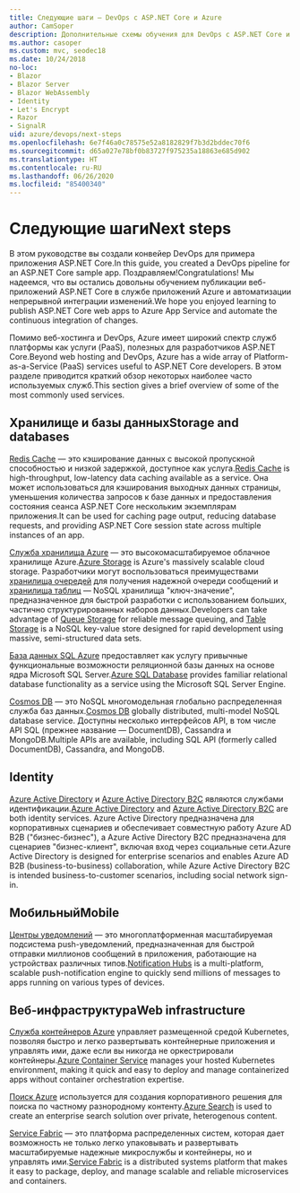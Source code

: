 ```yaml
---
title: Следующие шаги — DevOps с ASP.NET Core и Azure
author: CamSoper
description: Дополнительные схемы обучения для DevOps с ASP.NET Core и Azure.
ms.author: casoper
ms.custom: mvc, seodec18
ms.date: 10/24/2018
no-loc:
- Blazor
- Blazor Server
- Blazor WebAssembly
- Identity
- Let's Encrypt
- Razor
- SignalR
uid: azure/devops/next-steps
ms.openlocfilehash: 6e7f46a0c78575e52a8182829f7b3d2bddec70f6
ms.sourcegitcommit: d65a027e78bf0b83727f975235a18863e685d902
ms.translationtype: HT
ms.contentlocale: ru-RU
ms.lasthandoff: 06/26/2020
ms.locfileid: "85400340"
---
```

# <a name="next-steps"></a><span data-ttu-id="23fc7-103">Следующие шаги</span><span class="sxs-lookup"><span data-stu-id="23fc7-103">Next steps</span></span>

<span data-ttu-id="23fc7-104">В этом руководстве вы создали конвейер DevOps для примера приложения ASP.NET Core.</span><span class="sxs-lookup"><span data-stu-id="23fc7-104">In this guide, you created a DevOps pipeline for an ASP.NET Core sample app.</span></span> <span data-ttu-id="23fc7-105">Поздравляем!</span><span class="sxs-lookup"><span data-stu-id="23fc7-105">Congratulations!</span></span> <span data-ttu-id="23fc7-106">Мы надеемся, что вы остались довольны обучением публикации веб-приложений ASP.NET Core в службе приложений Azure и автоматизации непрерывной интеграции изменений.</span><span class="sxs-lookup"><span data-stu-id="23fc7-106">We hope you enjoyed learning to publish ASP.NET Core web apps to Azure App Service and automate the continuous integration of changes.</span></span>

<span data-ttu-id="23fc7-107">Помимо веб-хостинга и DevOps, Azure имеет широкий спектр служб платформы как услуги (PaaS), полезных для разработчиков ASP.NET Core.</span><span class="sxs-lookup"><span data-stu-id="23fc7-107">Beyond web hosting and DevOps, Azure has a wide array of Platform-as-a-Service (PaaS) services useful to ASP.NET Core developers.</span></span> <span data-ttu-id="23fc7-108">В этом разделе приводится краткий обзор некоторых наиболее часто используемых служб.</span><span class="sxs-lookup"><span data-stu-id="23fc7-108">This section gives a brief overview of some of the most commonly used services.</span></span>

## <a name="storage-and-databases"></a><span data-ttu-id="23fc7-109">Хранилище и базы данных</span><span class="sxs-lookup"><span data-stu-id="23fc7-109">Storage and databases</span></span>

<span data-ttu-id="23fc7-110">[Redis Cache](/azure/redis-cache/) — это кэширование данных с высокой пропускной способностью и низкой задержкой, доступное как услуга.</span><span class="sxs-lookup"><span data-stu-id="23fc7-110">[Redis Cache](/azure/redis-cache/) is high-throughput, low-latency data caching available as a service.</span></span> <span data-ttu-id="23fc7-111">Она может использоваться для кэширования выходных данных страницы, уменьшения количества запросов к базе данных и предоставления состояния сеанса ASP.NET Core нескольким экземплярам приложения.</span><span class="sxs-lookup"><span data-stu-id="23fc7-111">It can be used for caching page output, reducing database requests, and providing ASP.NET Core session state across multiple instances of an app.</span></span>

<span data-ttu-id="23fc7-112">[Служба хранилища Azure](/azure/storage/) — это высокомасштабируемое облачное хранилище Azure.</span><span class="sxs-lookup"><span data-stu-id="23fc7-112">[Azure Storage](/azure/storage/) is Azure's massively scalable cloud storage.</span></span> <span data-ttu-id="23fc7-113">Разработчики могут воспользоваться преимуществами [хранилища очередей](/azure/storage/queues/storage-queues-introduction) для получения надежной очереди сообщений и [хранилища таблиц](/azure/storage/tables/table-storage-overview) — NoSQL хранилища "ключ-значение", предназначенное для быстрой разработки с использованием больших, частично структурированных наборов данных.</span><span class="sxs-lookup"><span data-stu-id="23fc7-113">Developers can take advantage of [Queue Storage](/azure/storage/queues/storage-queues-introduction) for reliable message queuing, and [Table Storage](/azure/storage/tables/table-storage-overview) is a NoSQL key-value store designed for rapid development using massive, semi-structured data sets.</span></span>

<span data-ttu-id="23fc7-114">[База данных SQL Azure](/azure/sql-database/) предоставляет как услугу привычные функциональные возможности реляционной базы данных на основе ядра Microsoft SQL Server.</span><span class="sxs-lookup"><span data-stu-id="23fc7-114">[Azure SQL Database](/azure/sql-database/) provides familiar relational database functionality as a service using the Microsoft SQL Server Engine.</span></span>

<span data-ttu-id="23fc7-115">[Cosmos DB](/azure/cosmos-db/) — это NoSQL многомодельная глобально распределенная служба баз данных.</span><span class="sxs-lookup"><span data-stu-id="23fc7-115">[Cosmos DB](/azure/cosmos-db/) globally distributed, multi-model NoSQL database service.</span></span> <span data-ttu-id="23fc7-116">Доступны несколько интерфейсов API, в том числе API SQL (прежнее название — DocumentDB), Cassandra и MongoDB.</span><span class="sxs-lookup"><span data-stu-id="23fc7-116">Multiple APIs are available, including SQL API (formerly called DocumentDB), Cassandra, and MongoDB.</span></span>

## Identity

<span data-ttu-id="23fc7-117">[Azure Active Directory](/azure/active-directory/) и [Azure Active Directory B2C](/azure/active-directory-b2c/) являются службами идентификации.</span><span class="sxs-lookup"><span data-stu-id="23fc7-117">[Azure Active Directory](/azure/active-directory/) and [Azure Active Directory B2C](/azure/active-directory-b2c/) are both identity services.</span></span> <span data-ttu-id="23fc7-118">Azure Active Directory предназначена для корпоративных сценариев и обеспечивает совместную работу Azure AD B2B ("бизнес-бизнес"), а Azure Active Directory B2C предназначена для сценариев "бизнес-клиент", включая вход через социальные сети.</span><span class="sxs-lookup"><span data-stu-id="23fc7-118">Azure Active Directory is designed for enterprise scenarios and enables Azure AD B2B (business-to-business) collaboration, while Azure Active Directory B2C is intended business-to-customer scenarios, including social network sign-in.</span></span>

## <a name="mobile"></a><span data-ttu-id="23fc7-119">Мобильный</span><span class="sxs-lookup"><span data-stu-id="23fc7-119">Mobile</span></span>

<span data-ttu-id="23fc7-120">[Центры уведомлений](/azure/notification-hubs/) — это многоплатформенная масштабируемая подсистема push-уведомлений, предназначенная для быстрой отправки миллионов сообщений в приложения, работающие на устройствах различных типов.</span><span class="sxs-lookup"><span data-stu-id="23fc7-120">[Notification Hubs](/azure/notification-hubs/) is a multi-platform, scalable push-notification engine to quickly send millions of messages to apps running on various types of devices.</span></span>

## <a name="web-infrastructure"></a><span data-ttu-id="23fc7-121">Веб-инфраструктура</span><span class="sxs-lookup"><span data-stu-id="23fc7-121">Web infrastructure</span></span>

<span data-ttu-id="23fc7-122">[Служба контейнеров Azure](/azure/aks/) управляет размещенной средой Kubernetes, позволяя быстро и легко развертывать контейнерные приложения и управлять ими, даже если вы никогда не оркестрировали контейнеры.</span><span class="sxs-lookup"><span data-stu-id="23fc7-122">[Azure Container Service](/azure/aks/) manages your hosted Kubernetes environment, making it quick and easy to deploy and manage containerized apps without container orchestration expertise.</span></span>

<span data-ttu-id="23fc7-123">[Поиск Azure](/azure/search/) используется для создания корпоративного решения для поиска по частному разнородному контенту.</span><span class="sxs-lookup"><span data-stu-id="23fc7-123">[Azure Search](/azure/search/) is used to create an enterprise search solution over private, heterogenous content.</span></span>

<span data-ttu-id="23fc7-124">[Service Fabric](/azure/service-fabric/) — это платформа распределенных систем, которая дает возможность не только легко упаковывать и развертывать масштабируемые надежные микрослужбы и контейнеры, но и управлять ими.</span><span class="sxs-lookup"><span data-stu-id="23fc7-124">[Service Fabric](/azure/service-fabric/) is a distributed systems platform that makes it easy to package, deploy, and manage scalable and reliable microservices and containers.</span></span>
